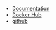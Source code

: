 
- [Documentation](https://doc.rust-lang.org/book/)
- [Docker Hub](https://hub.docker.com/_/rust)
- [github](https://github.com/rust-lang/rust)


